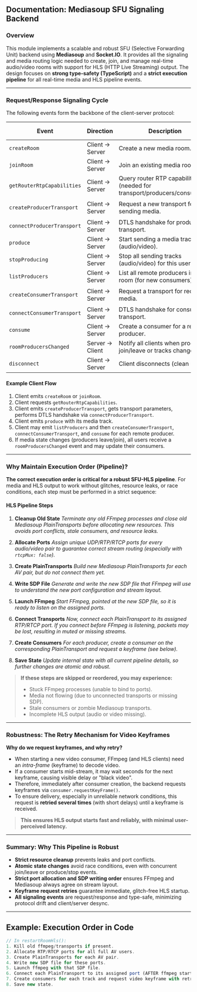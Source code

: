## Documentation: Mediasoup SFU Signaling Backend

### Overview

This module implements a scalable and robust SFU (Selective Forwarding Unit) backend using **Mediasoup** and **Socket.IO**.
It provides all the signaling and media routing logic needed to create, join, and manage real-time audio/video rooms with support for HLS (HTTP Live Streaming) output.
The design focuses on **strong type-safety (TypeScript)** and a **strict execution pipeline** for all real-time media and HLS pipeline events.

---

### Request/Response Signaling Cycle

The following events form the backbone of the client-server protocol:

| Event                      | Direction       | Description                                                               | Typical Response             |
| -------------------------- | --------------- | ------------------------------------------------------------------------- | ---------------------------- |
| `createRoom`               | Client → Server | Create a new media room.                                                  | `{ roomId }`                 |
| `joinRoom`                 | Client → Server | Join an existing media room.                                              | `{ roomId }` or error        |
| `getRouterRtpCapabilities` | Client → Server | Query router RTP capabilities (needed for transport/producers/consumers). | `{ rtpCapabilities }`        |
| `createProducerTransport`  | Client → Server | Request a new transport for sending media.                                | `{ id, iceParameters, ... }` |
| `connectProducerTransport` | Client → Server | DTLS handshake for producer transport.                                    | `{ connected: true }`        |
| `produce`                  | Client → Server | Start sending a media track (audio/video).                                | `{ id: producerId }`         |
| `stopProducing`            | Client → Server | Stop all sending tracks (audio/video) for this user.                      | `{ stopped: true }`          |
| `listProducers`            | Client → Server | List all remote producers in this room (for new consumers).               | `{ producers: [...] }`       |
| `createConsumerTransport`  | Client → Server | Request a transport for receiving media.                                  | `{ id, iceParameters, ... }` |
| `connectConsumerTransport` | Client → Server | DTLS handshake for consumer transport.                                    | `{ connected: true }`        |
| `consume`                  | Client → Server | Create a consumer for a remote producer.                                  | Consumer data                |
| `roomProducersChanged`     | Server → Client | Notify all clients when producers join/leave or tracks change.            | *Event only (no response)*   |
| `disconnect`               | Client → Server | Client disconnects (clean up).                                            | *Handled internally*         |

#### Example Client Flow

1. Client emits `createRoom` or `joinRoom`.
2. Client requests `getRouterRtpCapabilities`.
3. Client emits `createProducerTransport`, gets transport parameters, performs DTLS handshake via `connectProducerTransport`.
4. Client emits `produce` with its media track.
5. Client may emit `listProducers` and then `createConsumerTransport`, `connectConsumerTransport`, and `consume` for each remote producer.
6. If media state changes (producers leave/join), all users receive a `roomProducersChanged` event and may update their consumers.

---

### Why Maintain Execution Order (Pipeline)?

**The correct execution order is critical for a robust SFU-HLS pipeline**.
For media and HLS output to work without glitches, resource leaks, or race conditions, each step must be performed in a strict sequence:

#### HLS Pipeline Steps

1. **Cleanup Old State**
   *Terminate any old FFmpeg processes and close old Mediasoup PlainTransports before allocating new resources. This avoids port conflicts, stale consumers, and resource leaks.*

2. **Allocate Ports**
   *Assign unique UDP/RTP/RTCP ports for every audio/video pair to guarantee correct stream routing (especially with `rtcpMux: false`).*

3. **Create PlainTransports**
   *Build new Mediasoup PlainTransports for each AV pair, but do not connect them yet.*

4. **Write SDP File**
   *Generate and write the new SDP file that FFmpeg will use to understand the new port configuration and stream layout.*

5. **Launch FFmpeg**
   *Start FFmpeg, pointed at the new SDP file, so it is ready to listen on the assigned ports.*

6. **Connect Transports**
   *Now, connect each PlainTransport to its assigned RTP/RTCP port. If you connect before FFmpeg is listening, packets may be lost, resulting in muted or missing streams.*

7. **Create Consumers**
   *For each producer, create a consumer on the corresponding PlainTransport and request a keyframe (see below).*

8. **Save State**
   *Update internal state with all current pipeline details, so further changes are atomic and robust.*

> **If these steps are skipped or reordered, you may experience:**
>
> * Stuck FFmpeg processes (unable to bind to ports).
> * Media not flowing (due to unconnected transports or missing SDP).
> * Stale consumers or zombie Mediasoup transports.
> * Incomplete HLS output (audio or video missing).

---

### Robustness: The Retry Mechanism for Video Keyframes

**Why do we request keyframes, and why retry?**

* When starting a new video consumer, FFmpeg (and HLS clients) need an *intra-frame* (keyframe) to decode video.
* If a consumer starts mid-stream, it may wait seconds for the next keyframe, causing visible delay or "black video".
* Therefore, immediately after consumer creation, the backend requests keyframes via `consumer.requestKeyFrame()`.
* To ensure delivery, especially in unreliable network conditions, this request is **retried several times** (with short delays) until a keyframe is received.

> **This ensures HLS output starts fast and reliably, with minimal user-perceived latency.**

---

### Summary: Why This Pipeline is Robust

* **Strict resource cleanup** prevents leaks and port conflicts.
* **Atomic state changes** avoid race conditions, even with concurrent join/leave or produce/stop events.
* **Strict port allocation and SDP writing order** ensures FFmpeg and Mediasoup always agree on stream layout.
* **Keyframe request retries** guarantee immediate, glitch-free HLS startup.
* **All signaling events** are request/response and type-safe, minimizing protocol drift and client/server desync.

---

## Example: Execution Order in Code

```typescript
// In restartRoomHls():
1. Kill old ffmpeg/transports if present.
2. Allocate RTP/RTCP ports for all full AV users.
3. Create PlainTransports for each AV pair.
4. Write new SDP file for these ports.
5. Launch ffmpeg with that SDP file.
6. Connect each PlainTransport to its assigned port (AFTER ffmpeg starts).
7. Create consumers for each track and request video keyframe with retry.
8. Save new state.
```
